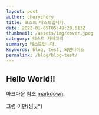 ```yaml
---
layout: post
author: chorychory
title: 포스트 테스트입니다.
date: 2022-01-05T05:49:20.613Z
thumbnail: /assets/img/cover.jpeg
category: 테스트 카테고리
summary: 테스트입니다.
keywords: blog, test, 되면나이스
permalink: /blog/blog-test/
---
```


## Hello World!! ##

마크다운 참조  [markdown](https://github.com/adam-p/markdown-here/wiki/Markdown-Cheatsheet).

그럼 이만(찡긋*)